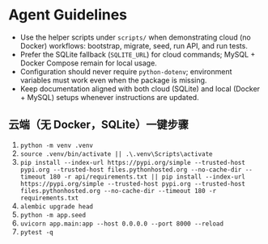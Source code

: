 # Agent Guidelines

- Use the helper scripts under `scripts/` when demonstrating cloud (no Docker) workflows: bootstrap, migrate, seed, run API, and run tests.
- Prefer the SQLite fallback (`SQLITE_URL`) for cloud commands; MySQL + Docker Compose remain for local usage.
- Configuration should never require `python-dotenv`; environment variables must work even when the package is missing.
- Keep documentation aligned with both cloud (SQLite) and local (Docker + MySQL) setups whenever instructions are updated.

## 云端（无 Docker，SQLite）一键步骤
1. `python -m venv .venv`
2. `source .venv/bin/activate || .\.venv\Scripts\activate`
3. `pip install --index-url https://pypi.org/simple --trusted-host pypi.org --trusted-host files.pythonhosted.org --no-cache-dir --timeout 180 -r api/requirements.txt || pip install --index-url https://pypi.org/simple --trusted-host pypi.org --trusted-host files.pythonhosted.org --no-cache-dir --timeout 180 -r requirements.txt`
4. `alembic upgrade head`
5. `python -m app.seed`
6. `uvicorn app.main:app --host 0.0.0.0 --port 8000 --reload`
7. `pytest -q`
